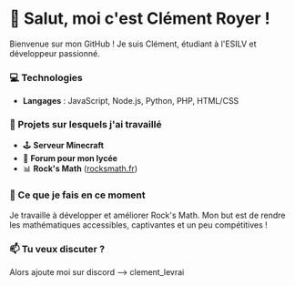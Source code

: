 # 👋 Salut, moi c'est Clément Royer !

Bienvenue sur mon GitHub ! Je suis Clément, étudiant à l'ESILV et développeur passionné.

### 💻 Technologies

- **Langages** : JavaScript, Node.js, Python, PHP, HTML/CSS

### 🌱 Projets sur lesquels j'ai travaillé

- 🕹️ **Serveur Minecraft**
- 📝 **Forum pour mon lycée**
- 📊 **Rock's Math** ([rocksmath.fr](https://rocksmath.fr))

### 🤔 Ce que je fais en ce moment

Je travaille à développer et améliorer Rock's Math. Mon but est de rendre les mathématiques accessibles, captivantes et un peu compétitives !

### 📫 Tu veux discuter ?

Alors ajoute moi sur discord --> clement_levrai
